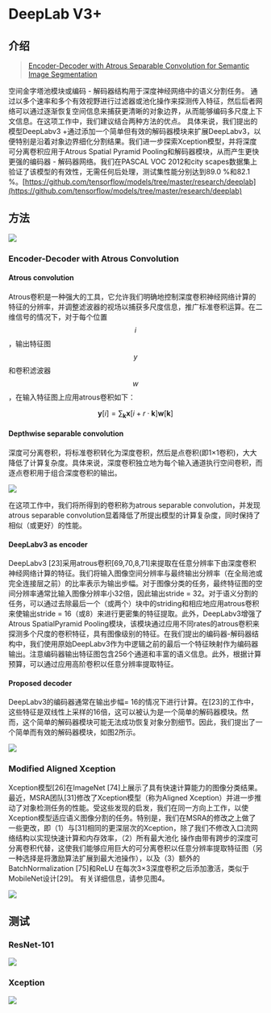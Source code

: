 # DeepLab V3+

## 介绍

> [Encoder-Decoder with Atrous Separable Convolution for Semantic Image Segmentation](https://arxiv.org/pdf/1802.02611v3.pdf)

空间金字塔池模块或编码 - 解码器结构用于深度神经网络中的语义分割任务。 通过以多个速率和多个有效视野进行过滤器或池化操作来探测传入特征，然后后者网络可以通过逐渐恢复空间信息来捕获更清晰的对象边界，从而能够编码多尺度上下文信息。在这项工作中，我们建议结合两种方法的优点。 具体来说，我们提出的模型DeepLabv3 +通过添加一个简单但有效的解码器模块来扩展DeepLabv3，以便特别是沿着对象边界细化分割结果。我们进一步探索Xception模型，并将深度可分离卷积应用于Atrous Spatial Pyramid Pooling和解码器模块，从而产生更快更强的编码器 - 解码器网络。我们在PASCAL VOC 2012和city scapes数据集上验证了该模型的有效性，无需任何后处理，测试集性能分别达到89.0 %和82.1 %。[https://github.com/tensorflow/models/tree/master/research/deeplab](https://github.com/tensorflow/models/tree/master/research/deeplab)

## 方法

![](../../.gitbook/assets/image%20%2853%29.png)

### Encoder-Decoder with Atrous Convolution

#### Atrous convolution

Atrous卷积是一种强大的工具，它允许我们明确地控制深度卷积神经网络计算的特征的分辨率，并调整滤波器的视场以捕获多尺度信息，推广标准卷积运算。在二维信号的情况下，对于每个位置 $$i$$ ，输出特征图 $$ y$$ 和卷积滤波器 $$w$$ ，在输入特征图上应用atrous卷积如下：

$$
\boldsymbol{y}[i]=\sum_{\boldsymbol{k}} \boldsymbol{x}[i+r \cdot \boldsymbol{k}] \boldsymbol{w}[\boldsymbol{k}]
$$

#### Depthwise separable convolution

深度可分离卷积，将标准卷积转化为深度卷积，然后是点卷积\(即1×1卷积\)，大大降低了计算复杂度。具体来说，深度卷积独立地为每个输入通道执行空间卷积，而逐点卷积用于组合深度卷积的输出。

![](../../.gitbook/assets/image%20%28131%29.png)

在这项工作中，我们将所得到的卷积称为atrous separable convolution，并发现atrous separable convolution显着降低了所提出模型的计算复杂度，同时保持了相似（或更好）的性能。

#### DeepLabv3 as encoder

DeepLabv3 \[23\]采用atrous卷积\[69,70,8,71\]来提取在任意分辨率下由深度卷积神经网络计算的特征。我们将输入图像空间分辨率与最终输出分辨率（在全局池或完全连接层之前）的比率表示为输出步幅。对于图像分类的任务，最终特征图的空间分辨率通常比输入图像分辨率小32倍，因此输出stride = 32。对于语义分割的任务，可以通过去除最后一个（或两个）块中的striding和相应地应用atrous卷积来使输出stride = 16（或8）来进行更密集的特征提取。此外，DeepLabv3增强了Atrous SpatialPyramid Pooling模块，该模块通过应用不同rates的atrous卷积来探测多个尺度的卷积特征，具有图像级别的特征。在我们提出的编码器-解码器结构中，我们使用原始DeepLabv3作为中逻辑之前的最后一个特征映射作为编码器输出。注意编码器输出特征图包含256个通道和丰富的语义信息。此外，根据计算预算，可以通过应用高阶卷积以任意分辨率提取特征。

#### Proposed decoder

DeepLabv3的编码器通常在输出步幅= 16的情况下进行计算。在\[23\]的工作中，这些特征是双线性上采样的16倍，这可以被认为是一个简单的解码器模块。然而，这个简单的解码器模块可能无法成功恢复对象分割细节。因此，我们提出了一个简单而有效的解码器模块，如图2所示。



![](../../.gitbook/assets/image%20%2856%29.png)

### Modified Aligned Xception

Xception模型\[26\]在ImageNet \[74\]上展示了具有快速计算能力的图像分类结果。最近，MSRA团队\[31\]修改了Xception模型（称为Aligned Xception）并进一步推动了对象检测任务的性能。受这些发现的启发，我们在同一方向上工作，以使Xception模型适应语义图像分割的任务。特别是，我们在MSRA的修改之上做了一些更改，即（1）与\[31\]相同的更深层次的Xception，除了我们不修改入口流网络结构以实现快速计算和内存效率，（2）所有最大池化 操作由带有跨步的深度可分离卷积代替，这使我们能够应用巨大的可分离卷积以任意分辨率提取特征图（另一种选择是将激励算法扩展到最大池操作），以及（3）额外的BatchNormalization \[75\]和ReLU 在每次3×3深度卷积之后添加激活，类似于MobileNet设计\[29\]。 有关详细信息，请参见图4。

![](../../.gitbook/assets/image%20%2864%29.png)

## 测试

### ResNet-101

![](../../.gitbook/assets/image%20%2821%29.png)

### Xception

![](../../.gitbook/assets/image%20%2836%29.png)




